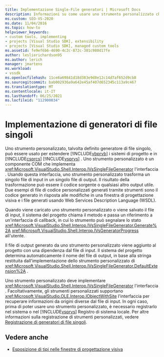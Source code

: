 ```yaml
---
title: Implementazione Single-File generatori | Microsoft Docs
description: Informazioni su come usare uno strumento personalizzato che implementa l'interfaccia IVsSingleFileGenerator per estendere i sistemi di progetto Visual Basic e Visual C# in Visual Studio.
ms.custom: SEO-VS-2020
ms.date: 11/04/2016
ms.topic: how-to
helpviewer_keywords:
- custom tools, implementing
- projects [Visual Studio SDK], extensibility
- projects [Visual Studio SDK], managed custom tools
ms.assetid: fe9ef6b6-4690-4c2c-872c-301c980d17fe
author: leslierichardson95
ms.author: lerich
manager: jmartens
ms.workload:
- vssdk
ms.openlocfilehash: 11ce8a69841d18d383e9d8e12c14d7af652d9cb8
ms.sourcegitcommit: bab002936a9a642e45af407d652345c113a9c467
ms.translationtype: MT
ms.contentlocale: it-IT
ms.lasthandoff: 06/25/2021
ms.locfileid: "112900034"
---
```

# <a name="implementing-single-file-generators"></a>Implementazione di generatori di file singoli
Uno strumento personalizzato, talvolta definito generatore di file singolo, può essere usato per estendere [!INCLUDE[vbprvb](../../code-quality/includes/vbprvb_md.md)] i sistemi di progetto e in [!INCLUDE[csprcs](../../data-tools/includes/csprcs_md.md)] [!INCLUDE[vsprvs](../../code-quality/includes/vsprvs_md.md)] . Uno strumento personalizzato è un componente COM che implementa <xref:Microsoft.VisualStudio.Shell.Interop.IVsSingleFileGenerator> l'interfaccia . Usando questa interfaccia, uno strumento personalizzato trasforma un singolo file di input in un singolo file di output. Il risultato della trasformazione può essere il codice sorgente o qualsiasi altro output utile. Due esempi di file di codice personalizzati generati tramite strumenti sono il codice generato in risposta alle modifiche in una finestra di progettazione visiva e i file generati usando Web Services Description Language (WSDL).

 Quando viene caricato uno strumento personalizzato o viene salvato il file di input, il sistema del progetto chiama il metodo e passa un riferimento a un'interfaccia di callback, in cui lo strumento può segnalare lo stato <xref:Microsoft.VisualStudio.Shell.Interop.IVsSingleFileGenerator.Generate%2A> <xref:Microsoft.VisualStudio.Shell.Interop.IVsGeneratorProgress> all'utente.

 Il file di output generato da uno strumento personalizzato viene aggiunto al progetto con una dipendenza dal file di input. Il sistema del progetto determina automaticamente il nome del file di output, in base alla stringa restituita dall'implementazione dello strumento personalizzato di <xref:Microsoft.VisualStudio.Shell.Interop.IVsSingleFileGenerator.DefaultExtension%2A> .

 Uno strumento personalizzato deve implementare <xref:Microsoft.VisualStudio.Shell.Interop.IVsSingleFileGenerator> l'interfaccia . Facoltativamente, gli strumenti personalizzati supportano <xref:Microsoft.VisualStudio.OLE.Interop.IObjectWithSite> l'interfaccia per recuperare informazioni da origini diverse dal file di input. In ogni caso, prima di poter usare uno strumento personalizzato, è necessario registrarlo nel sistema o nel [!INCLUDE[vsprvs](../../code-quality/includes/vsprvs_md.md)] Registro di sistema locale. Per altre informazioni sulla registrazione di strumenti personalizzati, vedere [Registrazione di generatori di file singoli](../../extensibility/internals/registering-single-file-generators.md).

## <a name="see-also"></a>Vedere anche
- [Esposizione di tipi nelle finestre di progettazione visiva](../../extensibility/internals/exposing-types-to-visual-designers.md)

